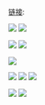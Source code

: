 [链接]():

<img src="https://github.com/taoste/Hello-World/blob/master/images/666/googles-new-logo-5078286822539264.2-hp.gif?raw=true"/>	
<img src="https://github.com/taoste/Hello-World/blob/master/images/666/OGB-INSIDER-BLOGS-GoogleLogox2-Animated.jpg?raw=true"/>	
<p><img src="https://github.com/taoste/Hello-World/blob/master/images/666/【发型师】也许这就是鬼斧神工吧.gif?raw=true"/>
<img src="https://github.com/taoste/Hello-World/blob/master/images/666/weixiaoshuo.png?raw=true"/></p>
<img src="https://github.com/taoste/Hello-World/blob/master/images/666/siben.jpg?raw=true"/></p>
<img src="https://github.com/taoste/Hello-World/blob/master/images/666/Desktop-Works.jpg?raw=true"/>	
<img src="https://github.com/taoste/Hello-World/blob/master/Technical%20File(PDF)/小苹果-%20带蓝牙数码调音台4路7路家用K歌唱吧会议舞台用USB带幻像.jpg?raw=true"/>
<img src="https://github.com/taoste/Hello-World/blob/master/images/666/家族亲戚关系称呼表[广东话版].jpg?raw=true"/>	
<p><img src="https://github.com/taoste/Hello-World/blob/master/images/666/【赞几何光学】一摇头就能看到是什么，其实站远一点也能看到。_.jpg?raw=true"/>	
<img src="https://github.com/taoste/Hello-World/blob/master/images/666/chai.JPG?raw=true"/>	</p>
